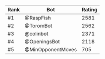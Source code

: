 Rank|Bot|Rating
---|---|---
#1|@RaspFish|2581
#2|@ToromBot|2562
#3|@colinbot|2371
#4|@OpeningsBot|2118
#5|@MinOpponentMoves|705
